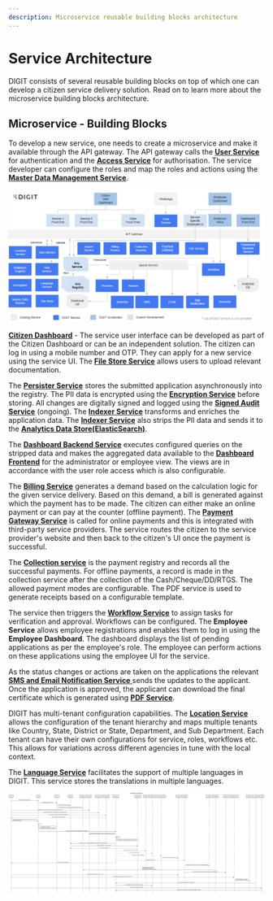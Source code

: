 ```yaml
---
description: Microservice reusable building blocks architecture
---
```


# Service Architecture

DIGIT consists of several reusable building blocks on top of which one can develop a citizen service delivery solution. Read on to learn more about the microservice building blocks architecture.

## Microservice - Building Blocks

To develop a new service, one needs to create a microservice and make it available through the API gateway. The API gateway calls the [**User Service**](../../core-services/user-services.md) for authentication and the [**Access Service**](../../core-services/access-control-services.md) for authorisation. The service developer can configure the roles and map the roles and actions using the [**Master Data Management Service**](../../core-services/mdms-master-data-management-service/).&#x20;

![DIGIT Services](<../../../.gitbook/assets/image (184).png>)

[**Citizen Dashboard**](../../../guides/developer-guide/ui-developer-guide/citizen-module-setup/) - The service user interface can be developed as part of the Citizen Dashboard or can be an independent solution. The citizen can log in using a mobile number and OTP. They can apply for a new service using the service UI. The [**File Store Service**](../../core-services/filestore-service.md) allows users to upload relevant documentation.&#x20;

The [**Persister Service**](../../core-services/persister-service/) stores the submitted application asynchronously into the registry. The PII data is encrypted using the [**Encryption Service**](../../core-services/encryption-service/) before storing. All changes are digitally signed and logged using the [**Signed Audit Service**](../../../focus-areas/data-security/signed-data-audit.md) (ongoing).  The [**Indexer Service**](../../core-services/indexer-service/) transforms and enriches the application data. The [**Indexer Service**](../../core-services/indexer-service/) also strips the PII data and sends it to the [**Analytics Data Store(ElasticSearch)**](../../../guides/operations-guide/availability/backbone-services/elastic-search.md).&#x20;

The [**Dashboard Backend Service**](https://urban.digit.org/platform/configure-digit/services-overview/business-services/dashboard-analytics-backend) executes configured queries on the stripped data and makes the aggregated data available to the [**Dashboard Frontend**](../../../guides/operations-guide/availability/dss-dashboard.md) for the administrator or employee view. The views are in accordance with the user role access which is also configurable.&#x20;

The [**Billing Service**](https://urban.digit.org/platform/configure-digit/services-overview/business-services/billing-service) generates a demand based on the calculation logic for the given service delivery. Based on this demand, a bill is generated against which the payment has to be made. The citizen can either make an online payment or can pay at the counter (offline payment). The [**Payment Gateway Service**](../../core-services/payment-gateway-service.md) is called for online payments and this is integrated with third-party service providers. The service routes the citizen to the service provider's website and then back to the citizen's UI once the payment is successful. &#x20;

The [**Collection service**](https://urban.digit.org/platform/configure-digit/services-overview/business-services/collection-service/collection-service-v2) is the payment registry and records all the successful payments. For offline payments, a record is made in the collection service after the collection of the Cash/Cheque/DD/RTGS. The allowed payment modes are configurable. The PDF service is used to generate receipts based on a configurable template.&#x20;

The service then triggers the [**Workflow Service**](../../core-services/workflow-service/) to assign tasks for verification and approval. Workflows can be configured.  The **Employee Service** allows employee registrations and enables them to log in using the **Employee Dashboard**. The dashboard displays the list of pending applications as per the employee's role. The employee can perform actions on these applications using the employee UI for the service. &#x20;

As the status changes or actions are taken on the applications the relevant [**SMS and Email Notification Service** ](../../core-services/sms-notification-service/)sends the updates to the applicant. Once the application is approved, the applicant can download the final certificate which is generated using [**PDF Service**](../../core-services/pdf-generation-service.md). &#x20;

DIGIT has multi-tenant configuration capabilities. The [**Location Service**](../../core-services/location-services.md) allows the configuration of the tenant hierarchy and maps multiple tenants like Country, State, District or State, Department, and Sub Department. Each tenant can have their own configurations for service, roles, workflows etc. This allows for variations across different agencies in tune with the local context.&#x20;

The [**Language Service**](../../core-services/localization-service/) facilitates the support of multiple languages in DIGIT. This service stores the translations in multiple languages.



![End to End Citizen Flow](<../../../.gitbook/assets/Citizen WSD.png>)

